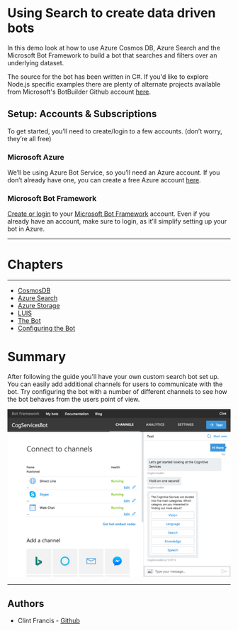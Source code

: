 # Using Search to create data driven bots

In this demo look at how to use Azure Cosmos DB, Azure Search and the Microsoft Bot Framework to build a bot that searches and filters over an underlying dataset.

The source for the bot has been written in C#. If you'd like to explore Node.js specific examples there are plenty of alternate projects available from Microsoft's BotBuilder Github account [here](https://github.com/Microsoft/BotBuilder-Samples).

## Setup: Accounts & Subscriptions

To get started, you’ll need to create/login to a few accounts. (don’t worry, they’re all free)

### Microsoft Azure

We’ll be using Azure Bot Service, so you’ll need an Azure account. If you don’t already have one, you can create a free Azure account [here](https://azure.microsoft.com/free/).

### Microsoft Bot Framework

[Create or login](https://dev.botframework.com/login?requestUrl=%2F) to your [Microsoft Bot Framework](https://dev.botframework.com/) account. Even if you already have an account, make sure to login, as it’ll simplify setting up your bot in Azure.

***
# Chapters
***

- [CosmosDB](CosmosDB.md)
- [Azure Search](AzureSearch.md)
- [Azure Storage](AzureStorage.md)
- [LUIS](LUIS.md)
- [The Bot](Bot.md)
- [Configuring the Bot](BotConfigure.md)

# Summary
After following the guide you'll have your own custom search bot set up. You can easily add additional channels for users to communicate with the bot. Try configuring the bot with a number of different channels to see how the bot behaves from the users point of view.

![](images/9_01_Bot_Complete.png)

---
## Authors
- Clint Francis - [Github](https://github.com/clintfrancis)
